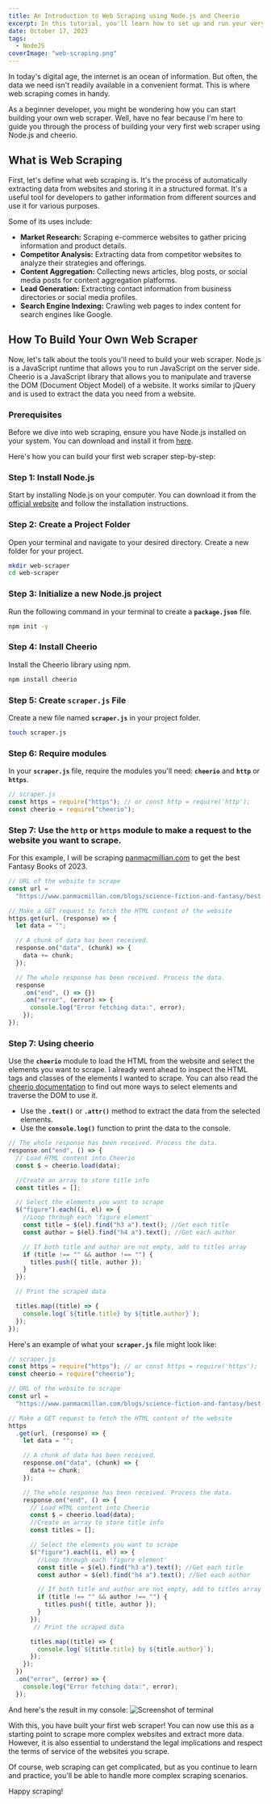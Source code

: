 ```yaml
---
title: An Introduction to Web Scraping using Node.js and Cheerio
excerpt: In this tutorial, you'll learn how to set up and run your very own web scraper.
date: October 17, 2023
tags:
  - NodeJS
coverImage: "web-scraping.png"
---
```


In today's digital age, the internet is an ocean of information. But often, the data we need isn't readily available in a convenient format. This is where web scraping comes in handy.

As a beginner developer, you might be wondering how you can start building your own web scraper. Well, have no fear because I'm here to guide you through the process of building your very first web scraper using Node.js and cheerio.

## What is Web Scraping

First, let's define what web scraping is. It's the process of automatically extracting data from websites and storing it in a structured format. It's a useful tool for developers to gather information from different sources and use it for various purposes.

Some of its uses include:

- **Market Research:** Scraping e-commerce websites to gather pricing information and product details.
- **Competitor Analysis:** Extracting data from competitor websites to analyze their strategies and offerings.
- **Content Aggregation:** Collecting news articles, blog posts, or social media posts for content aggregation platforms.
- **Lead Generation:** Extracting contact information from business directories or social media profiles.
- **Search Engine Indexing:** Crawling web pages to index content for search engines like Google.

## How To Build Your Own Web Scraper

Now, let's talk about the tools you'll need to build your web scraper. Node.js is a JavaScript runtime that allows you to run JavaScript on the server side. Cheerio is a JavaScript library that allows you to manipulate and traverse the DOM (Document Object Model) of a website. It works similar to jQuery and is used to extract the data you need from a website.

### Prerequisites

Before we dive into web scraping, ensure you have Node.js installed on your system. You can download and install it from [here](https://nodejs.org/).

Here's how you can build your first web scraper step-by-step:

### Step 1: Install Node.js

Start by installing Node.js on your computer. You can download it from the [official website](https://nodejs.org/) and follow the installation instructions.

### Step 2: **Create a Project Folder**

Open your terminal and navigate to your desired directory. Create a new folder for your project.

```bash
mkdir web-scraper
cd web-scraper
```

### Step 3: Initialize a new Node.js project

Run the following command in your terminal to create a **`package.json`** file.

```bash
npm init -y
```

### Step 4: Install Cheerio

Install the Cheerio library using npm.

```bash
npm install cheerio
```

### **Step 5: Create `scraper.js` File**

Create a new file named **`scraper.js`** in your project folder.

```bash
touch scraper.js
```

### Step 6: Require modules

In your **`scraper.js`** file, require the modules you'll need: **`cheerio`** and **`http`** or **`https`**.

```javascript
// scraper.js
const https = require("https"); // or const http = require('http');
const cheerio = require("cheerio");
```

### Step 7: Use the **`http`** or **`https`** module to make a request to the website you want to scrape.

For this example, I will be scraping [panmacmillian.com](http://panmacmillian.com) to get the best Fantasy Books of 2023.

```javascript
// URL of the website to scrape
const url =
  "https://www.panmacmillan.com/blogs/science-fiction-and-fantasy/best-new-fantasy-books";

// Make a GET request to fetch the HTML content of the website
https.get(url, (response) => {
  let data = "";

  // A chunk of data has been received.
  response.on("data", (chunk) => {
    data += chunk;
  });

  // The whole response has been received. Process the data.
  response
    .on("end", () => {})
    .on("error", (error) => {
      console.log("Error fetching data:", error);
    });
});
```

### Step 7: Using cheerio

Use the **`cheerio`** module to load the HTML from the website and select the elements you want to scrape. I already went ahead to inspect the HTML tags and classes of the elements I wanted to scrape. You can also read the [cheerio documentation](https://cheerio.js.org/docs/intro) to find out more ways to select elements and traverse the DOM to use it.

- Use the **`.text()`** or **`.attr()`** method to extract the data from the selected elements.
- Use the **`console.log()`** function to print the data to the console.

```javascript
// The whole response has been received. Process the data.
response.on("end", () => {
  // Load HTML content into Cheerio
  const $ = cheerio.load(data);

  //Create an array to store title info
  const titles = [];

  // Select the elements you want to scrape
  $("figure").each((i, el) => {
    //Loop through each 'figure element'
    const title = $(el).find("h3 a").text(); //Get each title
    const author = $(el).find("h4 a").text(); //Get each author

    // If both title and author are not empty, add to titles array
    if (title !== "" && author !== "") {
      titles.push({ title, author });
    }
  });

  // Print the scraped data

  titles.map((title) => {
    console.log(`${title.title} by ${title.author}`);
  });
});
```

Here's an example of what your **`scraper.js`** file might look like:

```javascript
// scraper.js
const https = require("https"); // or const https = require('https');
const cheerio = require("cheerio");

// URL of the website to scrape
const url =
  "https://www.panmacmillan.com/blogs/science-fiction-and-fantasy/best-new-fantasy-books";

// Make a GET request to fetch the HTML content of the website
https
  .get(url, (response) => {
    let data = "";

    // A chunk of data has been received.
    response.on("data", (chunk) => {
      data += chunk;
    });

    // The whole response has been received. Process the data.
    response.on("end", () => {
      // Load HTML content into Cheerio
      const $ = cheerio.load(data);
      //Create an array to store title info
      const titles = [];

      // Select the elements you want to scrape
      $("figure").each((i, el) => {
        //Loop through each 'figure element'
        const title = $(el).find("h3 a").text(); //Get each title
        const author = $(el).find("h4 a").text(); //Get each author

        // If both title and author are not empty, add to titles array
        if (title !== "" && author !== "") {
          titles.push({ title, author });
        }
      });
       // Print the scraped data

      titles.map((title) => {
        console.log(`${title.title} by ${title.author}`);
      });
    });
  })
  .on("error", (error) => {
    console.log("Error fetching data:", error);
  });
```

And here's the result in my console:
![Screenshot of terminal](/images/web-scraping-screenshot.png)

With this, you have built your first web scraper! You can now use this as a starting point to scrape more complex websites and extract more data. However, it is also essential to understand the legal implications and respect the terms of service of the websites you scrape.

Of course, web scraping can get complicated, but as you continue to learn and practice, you'll be able to handle more complex scraping scenarios.

Happy scraping!
